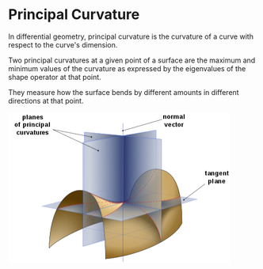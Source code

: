# Principal Curvature

In differential geometry, principal curvature is the curvature of a curve with respect to the curve's dimension. 

Two principal curvatures at a given point of a surface are the maximum and minimum values of the curvature as expressed by the eigenvalues of the shape operator at that point. 

They measure how the surface bends by different amounts in different directions at that point.

![principal_curvature](imgs/principal_curvature.png "principal_curvature")

